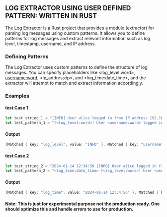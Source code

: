 ## LOG EXTRACTOR USING USER DEFINED PATTERN: WRITTEN IN RUST ##

The Log Extractor is a Rust project that provides a module (extractor) for parsing log messages using custom patterns. It allows you to define patterns for log messages and extract relevant information such as log level, timestamp, username, and IP address.


### Defining Patterns
The Log Extractor uses custom patterns to define the structure of log messages. You can specify placeholders like <log_level:word>, <username:word>, <ip_address:ip>, and <log_time:date_time>, and the extractor will attempt to match and extract information accordingly.

### Examples
#### test Case 1
```rust
let test_string_1 = "[INFO] User alice logged in from IP address 192.168.1.10.";
let test_pattern_1 = "[<log_level:word>] User <username:word> logged in from IP address <ip_address:ip>.";
```

#### Output
```rust
[Matched { key: "log_level", value: "INFO" }, Matched { key: "username", value: "alice" }, Matched { key: "ip_address", value: "192.168.1.10" }]
```

#### test Case 2
```rust
let test_string_2 = "2024-01-14 12:34:56 [INFO] User alice logged in from IP address 192.168.1.10.";
let test_pattern_2 = "<log_time:date_time> [<log_level:word>] User <username:word> logged in from IP address <ip_address:ip>.";

```

#### Output
```rust
[Matched { key: "log_time", value: "2024-01-14 12:34:56" }, Matched { key: "log_level", value: "INFO" }, Matched { key: "username", value: "alice" }, Matched { key: "ip_address", value: "192.168.1.10" }]
```

#### Note: This is just for experimental purpose not the production ready. One should optimize this and handle errors to use for production. 

